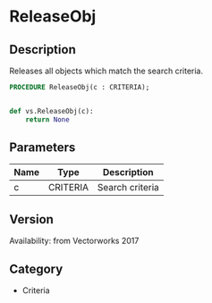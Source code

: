 # ReleaseObj

## Description
Releases all objects which match the search criteria.

```pascal
PROCEDURE ReleaseObj(c : CRITERIA);
```

```python

def vs.ReleaseObj(c):
    return None
```

## Parameters
|Name|Type|Description|
|---|---|---|
|c|CRITERIA|Search criteria|

## Version
Availability: from Vectorworks 2017
## Category
* Criteria

